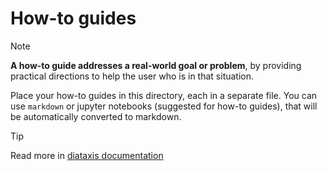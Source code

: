 <!--
SPDX-FileCopyrightText: © 2025 open-nudge <https://github.com/open-nudge>
SPDX-FileContributor: szymonmaszke <github@maszke.co>

SPDX-License-Identifier: Apache-2.0
-->

# How-to guides

> [!NOTE]
> __A how-to guide addresses a real-world goal or problem__,
> by providing practical directions to help the user who is in that situation.

Place your how-to guides in this directory, each in a separate file.
You can use `markdown` or jupyter notebooks (suggested for how-to guides),
that will be automatically converted to markdown.

> [!TIP]
> Read more in
> [diataxis documentation](https://diataxis.fr/start-here/#how-to-guides)
